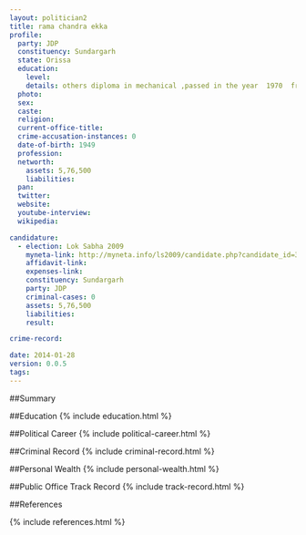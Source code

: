 ```yaml
---
layout: politician2
title: rama chandra ekka
profile: 
  party: JDP
  constituency: Sundargarh
  state: Orissa
  education: 
    level: 
    details: others diploma in mechanical ,passed in the year  1970  from jharsuguda  institute of  engineering,jharsuguda ,orissa
  photo: 
  sex: 
  caste: 
  religion: 
  current-office-title: 
  crime-accusation-instances: 0
  date-of-birth: 1949
  profession: 
  networth: 
    assets: 5,76,500
    liabilities: 
  pan: 
  twitter: 
  website: 
  youtube-interview: 
  wikipedia: 

candidature: 
  - election: Lok Sabha 2009
    myneta-link: http://myneta.info/ls2009/candidate.php?candidate_id=330
    affidavit-link: 
    expenses-link: 
    constituency: Sundargarh 
    party: JDP
    criminal-cases: 0
    assets: 5,76,500
    liabilities: 
    result:  

crime-record: 

date: 2014-01-28
version: 0.0.5
tags: 
---
```

##Summary


##Education
{% include education.html %}


##Political Career
{% include political-career.html %}


##Criminal Record
{% include criminal-record.html %}


##Personal Wealth
{% include personal-wealth.html %}


##Public Office Track Record
{% include track-record.html %}


##References


{% include references.html %}